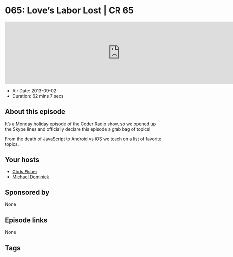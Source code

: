 # 065: Love’s Labor Lost | CR 65

<iframe src="https://player.fireside.fm/v2/MLf2ZzhC+iSQXllmT?theme=dark" width="740" height="200" frameborder="0" scrolling="no"></iframe>

* Air Date: 2013-09-02
* Duration: 62 mins 7 secs

## About this episode

It’s a Monday holiday episode of the Coder Radio show, so we opened up the Skype lines and officially declare this episode a grab bag of topics!

From the death of JavaScript to Android vs iOS we touch on a list of favorite topics.

## Your hosts
* [Chris Fisher](https://coder.show/hosts/chrislas)
* [Michael Dominick](https://coder.show/hosts/michael)

## Sponsored by

None



## Episode links

None



## Tags

